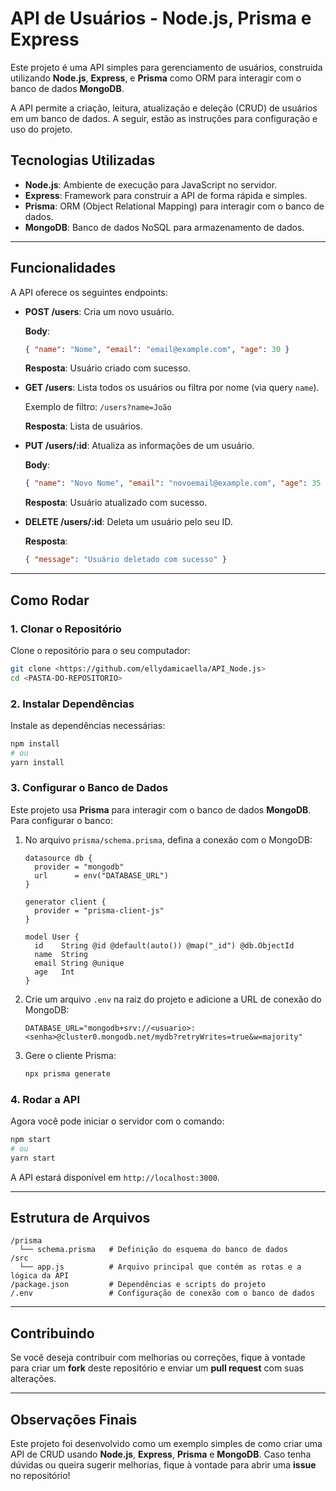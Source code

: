 # API de Usuários - Node.js, Prisma e Express

Este projeto é uma API simples para gerenciamento de usuários, construída utilizando **Node.js**, **Express**, e **Prisma** como ORM para interagir com o banco de dados **MongoDB**.

A API permite a criação, leitura, atualização e deleção (CRUD) de usuários em um banco de dados. A seguir, estão as instruções para configuração e uso do projeto.


## Tecnologias Utilizadas

- **Node.js**: Ambiente de execução para JavaScript no servidor.
- **Express**: Framework para construir a API de forma rápida e simples.
- **Prisma**: ORM (Object Relational Mapping) para interagir com o banco de dados.
- **MongoDB**: Banco de dados NoSQL para armazenamento de dados.

---

## Funcionalidades

A API oferece os seguintes endpoints:

- **POST /users**: Cria um novo usuário.
  
  **Body**:
  ```json
  { "name": "Nome", "email": "email@example.com", "age": 30 }
  ```

  **Resposta**: Usuário criado com sucesso.

- **GET /users**: Lista todos os usuários ou filtra por nome (via query `name`).

  Exemplo de filtro: `/users?name=João`

  **Resposta**: Lista de usuários.

- **PUT /users/:id**: Atualiza as informações de um usuário.
  
  **Body**:
  ```json
  { "name": "Novo Nome", "email": "novoemail@example.com", "age": 35 }
  ```

  **Resposta**: Usuário atualizado com sucesso.

- **DELETE /users/:id**: Deleta um usuário pelo seu ID.

  **Resposta**: 
  ```json
  { "message": "Usuário deletado com sucesso" }
  ```

---

## Como Rodar

### 1. Clonar o Repositório

Clone o repositório para o seu computador:

```bash
git clone <https://github.com/ellydamicaella/API_Node.js>
cd <PASTA-DO-REPOSITORIO>
```

### 2. Instalar Dependências

Instale as dependências necessárias:

```bash
npm install
# ou
yarn install
```

### 3. Configurar o Banco de Dados

Este projeto usa **Prisma** para interagir com o banco de dados **MongoDB**. Para configurar o banco:

1. No arquivo `prisma/schema.prisma`, defina a conexão com o MongoDB:
   
   ```prisma
   datasource db {
     provider = "mongodb"
     url      = env("DATABASE_URL")
   }
   
   generator client {
     provider = "prisma-client-js"
   }

   model User {
     id    String @id @default(auto()) @map("_id") @db.ObjectId
     name  String
     email String @unique
     age   Int
   }
   ```

2. Crie um arquivo `.env` na raiz do projeto e adicione a URL de conexão do MongoDB:

   ```env
   DATABASE_URL="mongodb+srv://<usuario>:<senha>@cluster0.mongodb.net/mydb?retryWrites=true&w=majority"
   ```

3. Gere o cliente Prisma:

   ```bash
   npx prisma generate
   ```

### 4. Rodar a API

Agora você pode iniciar o servidor com o comando:

```bash
npm start
# ou
yarn start
```

A API estará disponível em `http://localhost:3000`.

---

## Estrutura de Arquivos

```
/prisma
  └── schema.prisma   # Definição do esquema do banco de dados
/src
  └── app.js          # Arquivo principal que contém as rotas e a lógica da API
/package.json         # Dependências e scripts do projeto
/.env                 # Configuração de conexão com o banco de dados
```

---

## Contribuindo

Se você deseja contribuir com melhorias ou correções, fique à vontade para criar um **fork** deste repositório e enviar um **pull request** com suas alterações.

---

## Observações Finais

Este projeto foi desenvolvido como um exemplo simples de como criar uma API de CRUD usando **Node.js**, **Express**, **Prisma** e **MongoDB**. Caso tenha dúvidas ou queira sugerir melhorias, fique à vontade para abrir uma **issue** no repositório!
